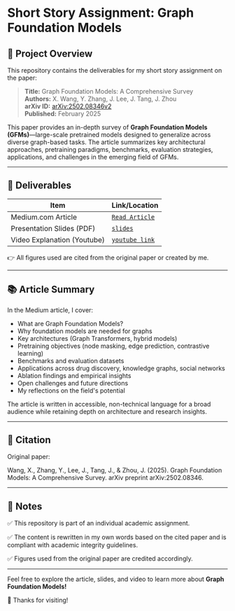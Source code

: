 # Short Story Assignment: Graph Foundation Models

## 📄 Project Overview

This repository contains the deliverables for my short story assignment on the paper:

> **Title:** Graph Foundation Models: A Comprehensive Survey  
> **Authors:** X. Wang, Y. Zhang, J. Lee, J. Tang, J. Zhou  
> **arXiv ID:** [arXiv:2502.08346v2](https://arxiv.org/abs/2502.08346)  
> **Published:** February 2025

This paper provides an in-depth survey of **Graph Foundation Models (GFMs)**—large-scale pretrained models designed to generalize across diverse graph-based tasks. The article summarizes key architectural approaches, pretraining paradigms, benchmarks, evaluation strategies, applications, and challenges in the emerging field of GFMs.

---

## 🚀 Deliverables

| Item                        | Link/Location               |
|----------------------------|---------------------------|
| Medium.com Article          | [`Read Article`](https://medium.com/@rushabh22runwal/a-deep-dive-into-graph-foundation-models-architectures-benchmarks-and-future-directions-49e618a9fad0) |
| Presentation Slides (PDF)   | [`slides`](https://docs.google.com/presentation/d/1Q6kgFje-7UcjCuNOS5bXgjQWeuX-MiTIaePiCVbRHlM/edit?usp=sharing) |
| Video Explanation (Youtube)     | [`youtube link`](Youtube)   |

👉 All figures used are cited from the original paper or created by me.

---

## 📚 Article Summary

In the Medium article, I cover:

- What are Graph Foundation Models?
- Why foundation models are needed for graphs
- Key architectures (Graph Transformers, hybrid models)
- Pretraining objectives (node masking, edge prediction, contrastive learning)
- Benchmarks and evaluation datasets
- Applications across drug discovery, knowledge graphs, social networks
- Ablation findings and empirical insights
- Open challenges and future directions
- My reflections on the field's potential

The article is written in accessible, non-technical language for a broad audience while retaining depth on architecture and research insights.

---

## 📝 Citation

Original paper:

Wang, X., Zhang, Y., Lee, J., Tang, J., & Zhou, J. (2025). Graph Foundation Models: A Comprehensive Survey. arXiv preprint arXiv:2502.08346.

---

## 📢 Notes

✅ This repository is part of an individual academic assignment.

✅ The content is rewritten in my own words based on the cited paper and is compliant with academic integrity guidelines.

✅ Figures used from the original paper are credited accordingly.

---

Feel free to explore the article, slides, and video to learn more about **Graph Foundation Models!**

🙌 Thanks for visiting!
